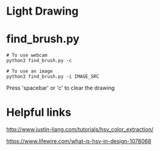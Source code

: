 # Light Drawing

# find_brush.py

```
# To use webcam
python3 find_brush.py -c 

# To use an image
python3 find_brush.py -i IMAGE_SRC
```

Press 'spacebar' or 'c' to clear the drawing

# Helpful links

http://www.justin-liang.com/tutorials/hsv_color_extraction/

https://www.lifewire.com/what-is-hsv-in-design-1078068
